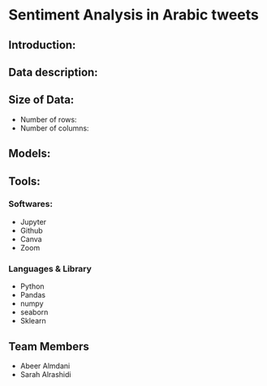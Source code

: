 # Sentiment Analysis in Arabic tweets

## Introduction:


## Data description:


## Size of Data:
* Number of rows: 
* Number of columns: 

## Models:


## Tools:
### Softwares:
* Jupyter
* Github
* Canva
* Zoom

### Languages & Library
* Python
* Pandas
* numpy
* seaborn
* Sklearn

## Team Members

* Abeer Almdani
* Sarah Alrashidi
